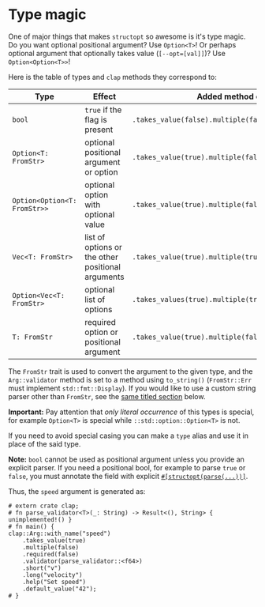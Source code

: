 # Type magic

One of major things that makes `structopt` so awesome is it's type magic.
Do you want optional positional argument? Use `Option<T>`! Or perhaps optional argument
that optionally takes value (`[--opt=[val]]`)? Use `Option<Option<T>>`!

Here is the table of types and `clap` methods they correspond to:

Type                         | Effect                                            | Added method call to `clap::Arg`
-----------------------------|---------------------------------------------------|--------------------------------------
`bool`                       | `true` if the flag is present                     | `.takes_value(false).multiple(false)`
`Option<T: FromStr>`         | optional positional argument or option            | `.takes_value(true).multiple(false)`
`Option<Option<T: FromStr>>` | optional option with optional value               | `.takes_value(true).multiple(false).min_values(0).max_values(1)`
`Vec<T: FromStr>`            | list of options or the other positional arguments | `.takes_value(true).multiple(true)`
`Option<Vec<T: FromStr>`     | optional list of options                          | `.takes_values(true).multiple(true).min_values(0)`
`T: FromStr`                 | required option or positional argument            | `.takes_value(true).multiple(false).required(!has_default)`

The `FromStr` trait is used to convert the argument to the given
type, and the `Arg::validator` method is set to a method using
`to_string()` (`FromStr::Err` must implement `std::fmt::Display`).
If you would like to use a custom string parser other than `FromStr`, see
the [same titled section](#custom-string-parsers) below.

<div class="important block">

**Important:** Pay attention that *only literal occurrence* of this types is special, for example
`Option<T>` is special while `::std::option::Option<T>` is not.

If you need to avoid special casing you can make a `type` alias and
use it in place of the said type.

</div>

<div class="note block">

**Note:** `bool` cannot be used as positional argument unless you provide an explicit parser.
If you need a positional bool, for example to parse `true` or `false`, you must
annotate the field with explicit [`#[structopt(parse(...))]`](#custom-string-parsers).

</div>

Thus, the `speed` argument is generated as:

```
# extern crate clap;
# fn parse_validator<T>(_: String) -> Result<(), String> { unimplemented!() }
# fn main() {
clap::Arg::with_name("speed")
    .takes_value(true)
    .multiple(false)
    .required(false)
    .validator(parse_validator::<f64>)
    .short("v")
    .long("velocity")
    .help("Set speed")
    .default_value("42");
# }
```

